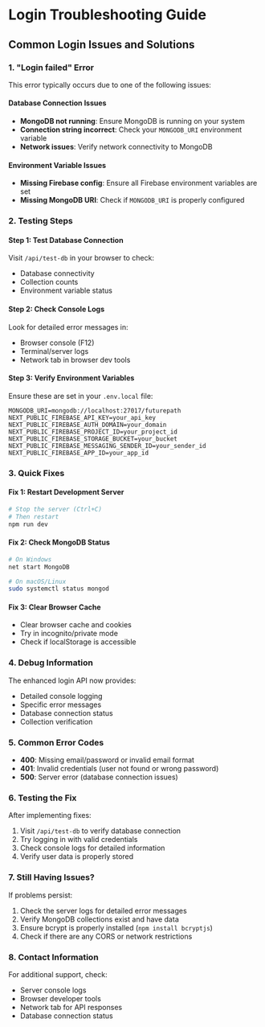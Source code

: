 # Login Troubleshooting Guide

## Common Login Issues and Solutions

### 1. "Login failed" Error

This error typically occurs due to one of the following issues:

#### Database Connection Issues
- **MongoDB not running**: Ensure MongoDB is running on your system
- **Connection string incorrect**: Check your `MONGODB_URI` environment variable
- **Network issues**: Verify network connectivity to MongoDB

#### Environment Variable Issues
- **Missing Firebase config**: Ensure all Firebase environment variables are set
- **Missing MongoDB URI**: Check if `MONGODB_URI` is properly configured

### 2. Testing Steps

#### Step 1: Test Database Connection
Visit `/api/test-db` in your browser to check:
- Database connectivity
- Collection counts
- Environment variable status

#### Step 2: Check Console Logs
Look for detailed error messages in:
- Browser console (F12)
- Terminal/server logs
- Network tab in browser dev tools

#### Step 3: Verify Environment Variables
Ensure these are set in your `.env.local` file:
```env
MONGODB_URI=mongodb://localhost:27017/futurepath
NEXT_PUBLIC_FIREBASE_API_KEY=your_api_key
NEXT_PUBLIC_FIREBASE_AUTH_DOMAIN=your_domain
NEXT_PUBLIC_FIREBASE_PROJECT_ID=your_project_id
NEXT_PUBLIC_FIREBASE_STORAGE_BUCKET=your_bucket
NEXT_PUBLIC_FIREBASE_MESSAGING_SENDER_ID=your_sender_id
NEXT_PUBLIC_FIREBASE_APP_ID=your_app_id
```

### 3. Quick Fixes

#### Fix 1: Restart Development Server
```bash
# Stop the server (Ctrl+C)
# Then restart
npm run dev
```

#### Fix 2: Check MongoDB Status
```bash
# On Windows
net start MongoDB

# On macOS/Linux
sudo systemctl status mongod
```

#### Fix 3: Clear Browser Cache
- Clear browser cache and cookies
- Try in incognito/private mode
- Check if localStorage is accessible

### 4. Debug Information

The enhanced login API now provides:
- Detailed console logging
- Specific error messages
- Database connection status
- Collection verification

### 5. Common Error Codes

- **400**: Missing email/password or invalid email format
- **401**: Invalid credentials (user not found or wrong password)
- **500**: Server error (database connection issues)

### 6. Testing the Fix

After implementing fixes:
1. Visit `/api/test-db` to verify database connection
2. Try logging in with valid credentials
3. Check console logs for detailed information
4. Verify user data is properly stored

### 7. Still Having Issues?

If problems persist:
1. Check the server logs for detailed error messages
2. Verify MongoDB collections exist and have data
3. Ensure bcrypt is properly installed (`npm install bcryptjs`)
4. Check if there are any CORS or network restrictions

### 8. Contact Information

For additional support, check:
- Server console logs
- Browser developer tools
- Network tab for API responses
- Database connection status
